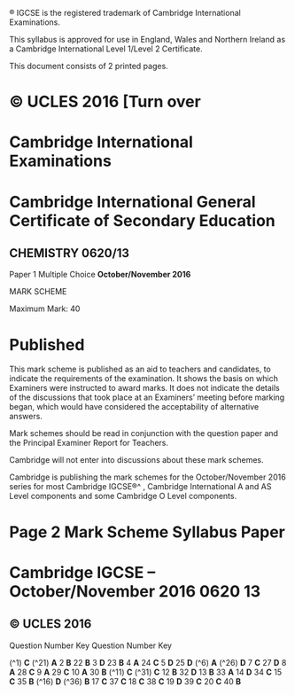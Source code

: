 ® IGCSE is the registered trademark of Cambridge International Examinations. 

 This syllabus is approved for use in England, Wales and Northern Ireland as a Cambridge International Level 1/Level 2 Certificate. 

 This document consists of 2 printed pages. 

# © UCLES 2016 [Turn over 

# Cambridge International Examinations 

# Cambridge International General Certificate of Secondary Education 

## CHEMISTRY 0620/13 

Paper 1 Multiple Choice **October/November 2016** 

MARK SCHEME 

Maximum Mark: 40 

# Published 

This mark scheme is published as an aid to teachers and candidates, to indicate the requirements of the examination. It shows the basis on which Examiners were instructed to award marks. It does not indicate the details of the discussions that took place at an Examiners’ meeting before marking began, which would have considered the acceptability of alternative answers. 

Mark schemes should be read in conjunction with the question paper and the Principal Examiner Report for Teachers. 

Cambridge will not enter into discussions about these mark schemes. 

Cambridge is publishing the mark schemes for the October/November 2016 series for most Cambridge IGCSE®^ , Cambridge International A and AS Level components and some Cambridge O Level components. 


# Page 2 Mark Scheme Syllabus Paper 

# Cambridge IGCSE – October/November 2016 0620 13 

## © UCLES 2016 

 Question Number Key Question Number Key 

(^1) **C** (^21) **A** 2 **B** 22 **B** 3 **D** 23 **B** 4 **A** 24 **C** 5 **D** 25 **D** (^6) **A** (^26) **D** 7 **C** 27 **D** 8 **A** 28 **C** 9 **A** 29 **C** 10 **A** 30 **B** (^11) **C** (^31) **C** 12 **B** 32 **D** 13 **B** 33 **A** 14 **D** 34 **C** 15 **C** 35 **B** (^16) **D** (^36) **B** 17 **C** 37 **C** 18 **C** 38 **C** 19 **D** 39 **C** 20 **C** 40 **B** 


